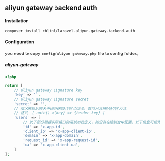 ## aliyun gateway backend auth

####  Installation

```shell script
composer install cblink/laravel-aliyun-gateway-backend-auth
```

#### Configuration

you need to copy `config/aliyun-gateway.php` file to config folder。

##### aliyun-gateway

```php
<?php

return [
    // aliyun gateway signature key 
    'key' => '',
    // aliyun gateway signature secret 
    'secret' => '',
    // 定义需要从网关中国转换到user的信息，暂时只支持header方式
    // 格式  [ auth()->{key} => {header key} ]
    'users' => [
        // 以下部分根据实际接口的系统参数定义，如没有在控制台中配置，以下信息可能为null
        'id' => 'x-app-id',
        'client_ip' => 'x-app-client-ip',
        'domain' => 'x-app-domain',
        'request_id' => 'x-app-request-id',
        'ua' => 'x-app-client-ua',
    ]
];
```
